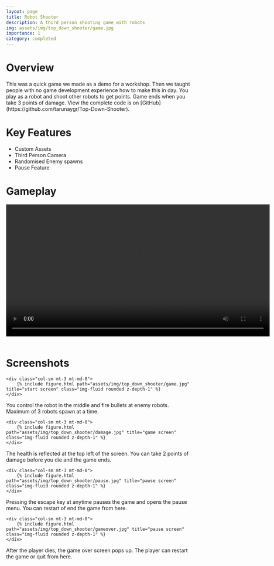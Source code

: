 ```yaml
---
layout: page
title: Robot Shooter
description: A third person shooting game with robots
img: assets/img/top_down_shooter/game.jpg
importance: 1
category: completed
---
```

<h1>Overview</h1>
This was a quick game we made as a demo for a workshop. Then we taught people with no game development experience how to make this in day. You play as a robot and shoot other robots to get points. Game ends when you take 3 points of damage. View the complete code is on [GitHub](https://github.com/tarunaygr/Top-Down-Shooter).
<!-- Every project has a beautiful feature showcase page.
It's easy to include images in a flexible 3-column grid format.
Make your photos 1/3, 2/3, or full width.
-->
<!-- To give your project a background in the portfolio page, just add the img tag to the front matter like so:  -->
<!-- 
    ---
    layout: page
    title: project
    description: a project with a background image
    img: /assets/img/12.jpg
    ---
 -->

<h1>Key Features</h1>

<ul>
<li>Custom Assets</li>
<li>Third Person Camera</li>
<li>Randomised Enemy spawns</li>
<li>Pause Feature</li>


</ul>
<!-- </div> -->
<h1>Gameplay</h1>
<div class="row justify-content-center">
<video width="720" controls preload='auto'>
  <source src="../../assets/vid/top_down_shooter.mp4" type="video/mp4">
  <!-- <source src="movie.ogg" type="video/ogg"> -->
  Your browser does not support the video tag.
</video>
</div>
<br>
<h1>Screenshots</h1>

<div class="row">

    <div class="col-sm mt-3 mt-md-0">
        {% include figure.html path="assets/img/top_down_shooter/game.jpg" title="start screen" class="img-fluid rounded z-depth-1" %}
    </div>
</div>
<div class="caption">
  You control the robot in the middle and fire bullets at enemy robots. Maximum of 3 robots spawn at a time.
</div>
<div class="row">

    <div class="col-sm mt-3 mt-md-0">
        {% include figure.html path="assets/img/top_down_shooter/damage.jpg" title="game screen" class="img-fluid rounded z-depth-1" %}
    </div>
</div>
<div class="caption">
    The health is reflected at the top left of the screen. You can take 2 points of damage before you die and the game ends.
</div>

<div class="row">

    <div class="col-sm mt-3 mt-md-0">
        {% include figure.html path="assets/img/top_down_shooter/pause.jpg" title="pause screen" class="img-fluid rounded z-depth-1" %}
    </div>
</div>
<div class="caption">
    Pressing the escape key at anytime pauses the game and opens the pause menu. You can restart of end the game from here.
</div>
<div class="row">

    <div class="col-sm mt-3 mt-md-0">
        {% include figure.html path="assets/img/top_down_shooter/gameover.jpg" title="pause screen" class="img-fluid rounded z-depth-1" %}
    </div>
</div>
<div class="caption">
    After the player dies, the game over screen pops up. The player can restart the game or quit from here.
</div>
